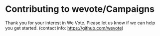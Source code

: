 # Contributing to wevote/Campaigns

Thank you for your interest in We Vote. Please let us know if we can help you get started.
 (contact info: https://github.com/wevote)


